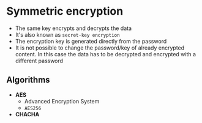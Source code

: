 # Symmetric encryption

- The same key encrypts and decrypts the data
- It's also known as `secret-key encryption`
- The encryption key is generated directly from the password
- It is not possible to change the password/key of already encrypted content. In this case the data has to be decrypted and encrypted with a different password

## Algorithms

- **AES**
  - Advanced Encryption System
  - `AES256`
- **CHACHA**
